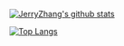[![JerryZhang's github stats](https://github-readme-stats.vercel.app/api?username=zhangjie2012&show_icons=true&theme=nord)](https://github.com/zhangjie2012)

[![Top Langs](https://github-readme-stats.vercel.app/api/top-langs/?username=zhangjie2012&show_icons=true&theme=nord)](https://github.com/zhangjie2012)
